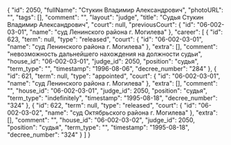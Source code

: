 {
    "id": 2050,
    "fullName": "Стукин Владимир Александрович",
    "photoURL": "",
    "tags": [],
    "comment": "",
    "layout": "judge",
    "title": "Судья Стукин Владимир Александрович",
    "court": null,
    "previousCourt": {
        "id": "06-002-03-01",
        "name": "суд Ленинского района г. Могилева"
    },
    "career": [
        {
            "id": 623,
            "term": null,
            "type": "released",
            "court": {
                "id": "06-002-03-01",
                "name": "суд Ленинского района г. Могилева"
            },
            "extra": [],
            "comment": "невозможность дальнейшего нахождения на должности судьи",
            "house_id": "06-002-03-01",
            "judge_id": 2050,
            "position": "судья",
            "term_type": "",
            "timestamp": "1996-08-06",
            "decree_number": "284"
        },
        {
            "id": 621,
            "term": null,
            "type": "appointed",
            "court": {
                "id": "06-002-03-01",
                "name": "суд Ленинского района г. Могилева"
            },
            "extra": [],
            "comment": "",
            "house_id": "06-002-03-01",
            "judge_id": 2050,
            "position": "судья",
            "term_type": "indefinitely",
            "timestamp": "1995-08-18",
            "decree_number": "324"
        },
        {
            "id": 622,
            "term": null,
            "type": "released",
            "court": {
                "id": "06-002-03-02",
                "name": "суд Октябрьского района г. Могилева"
            },
            "extra": [],
            "comment": "",
            "house_id": "06-002-03-02",
            "judge_id": 2050,
            "position": "судья",
            "term_type": "",
            "timestamp": "1995-08-18",
            "decree_number": "324"
        }
    ]
}